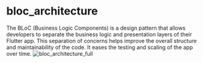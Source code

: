 # bloc_architecture

The BLoC (Business Logic Components) is a design pattern that allows developers to separate the business logic and presentation layers of their Flutter app. This separation of concerns helps improve the overall structure and maintainability of the code. It eases the testing and scaling of the app over time.
![bloc_architecture_full](https://user-images.githubusercontent.com/86858301/221726535-a5dffa05-a318-4c6a-b99c-226603ad9ccd.png)
